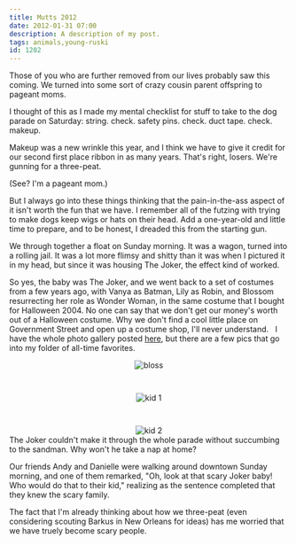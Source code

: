 ```yaml
---
title: Mutts 2012
date: 2012-01-31 07:00
description: A description of my post.
tags: animals,young-ruski
id: 1202
---
```

Those of you who are further removed from our lives probably saw this coming. We turned into some sort of crazy cousin parent offspring to pageant moms.

I thought of this as I made my mental checklist for stuff to take to the dog parade on Saturday:  string.  check.  safety pins.  check.  duct tape.  check.  makeup.

Makeup was a new wrinkle this year, and I think we have to give it credit for our second first place ribbon in as many years.  That's right, losers.  We're gunning for a three-peat.

(See?  I'm a pageant mom.)

But I always go into these things thinking that the pain-in-the-ass aspect of it isn't worth the fun that we have.  I remember all of the futzing with trying to make dogs keep wigs or hats on their head.  Add a one-year-old and little time to prepare, and to be honest, I dreaded this from the starting gun.

We through together a float on Sunday morning.  It was a wagon, turned into a rolling jail.  It was a lot more flimsy and shitty than it was when I pictured it in my head, but since it was housing The Joker, the effect kind of worked.

So yes, the baby was The Joker, and we went back to a set of costumes from a few years ago, with Vanya as Batman, Lily as Robin, and Blossom resurrecting her role as Wonder Woman, in the same costume that I bought for Halloween 2004.  No one can say that we don't get our money's worth out of a Halloween costume.  Why we don't find a cool little place on Government Street and open up a costume shop, I'll never understand.
<span class="spanEndPreview">&nbsp;</span>
I have the whole photo gallery posted <a href="/pgHome.php">here</a>, but there are a few pics that go into my folder of all-time favorites.

<div style="text-align:center; margin-left:auto;margin-right:auto; display:block;"><img src="http://theskinnyonbenny.com/img/gal/085%20-%20Krewe%20of%20Mutts%202012/resIMG_20120129_1469.JPG" alt="bloss"></div>

<div style="text-align:center; margin-left:auto;margin-right:auto;margin-top:3em;margin-bottom:3em; display:block;"><img src="http://theskinnyonbenny.com/img/gal/085%20-%20Krewe%20of%20Mutts%202012/resIMG_20120129_1489.JPG" alt="kid 1"></div>

<div style="text-align:center; margin-left:auto;margin-right:auto; display:block;"><img src="http://theskinnyonbenny.com/img/gal/085%20-%20Krewe%20of%20Mutts%202012/resIMG_20120129_1503.JPG" alt="kid 2"></div>

<div class="caption">The Joker couldn't make it through the whole parade without succumbing to the sandman.  Why won't he take a nap at home?</div>

Our friends Andy and Danielle were walking around downtown Sunday morning, and one of them remarked, "Oh, look at that scary Joker baby!  Who would do that to their kid," realizing as the sentence completed that they knew the scary family.

The fact that I'm already thinking about how we three-peat (even considering scouting Barkus in New Orleans for ideas) has me worried that we have truely become scary people.